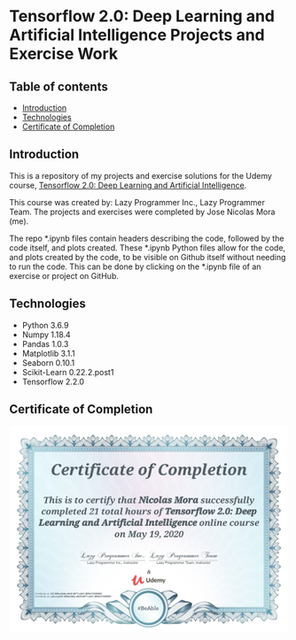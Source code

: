 # Tensorflow 2.0: Deep Learning and Artificial Intelligence Projects and Exercise Work

## Table of contents
* [Introduction](#introduction)
* [Technologies](#technologies)
* [Certificate of Completion](#certificate)

## Introduction
This is a repository of my projects and exercise solutions for the Udemy course, [Tensorflow 2.0: Deep Learning and Artificial Intelligence](https://www.udemy.com/course/deep-learning-tensorflow-2/).

This course was created by: Lazy Programmer Inc., Lazy Programmer Team.
The projects and exercises were completed by Jose Nicolas Mora (me).

The repo *.ipynb files contain headers describing the code, followed by the code itself, and plots created. These *.ipynb Python files allow for the code, and plots created by the code, to be visible on Github itself without needing to run the code. This can be done by clicking on the *.ipynb file of an exercise or project on GitHub.

## Technologies
- Python 3.6.9
- Numpy 1.18.4
- Pandas 1.0.3
- Matplotlib 3.1.1
- Seaborn 0.10.1
- Scikit-Learn 0.22.2.post1
- Tensorflow  2.2.0

## Certificate of Completion
<p align="center"><img src="./Tensorflow_2.0_Deep_Learning_and_Artificial_Intelligence_Certificate.jpg"></p>


